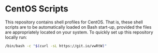 # CentOS Scripts
This repository contains shell profiles for CentOS. That is, these shell scripts are to be automatically loaded on Bash start-up, provided the files are appropriately located on your system. To quickly set up this repository locally run:

```bash
/bin/bash -c "$(curl -sL https://git.io/vwRtW)"
```
